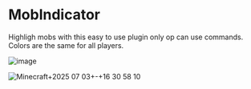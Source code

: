 # MobIndicator

Highligh mobs with this easy to use plugin only op can use commands.
Colors are the same for all players.

![image](https://github.com/user-attachments/assets/cbefb53a-bf62-426b-bcf4-9496e1212c5f)

![Minecraft+2025 07 03+-+16 30 58 10](https://github.com/user-attachments/assets/6e525552-d98a-43d8-97df-8ba82f4fcaed)
